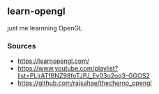 ## learn-opengl
just me learnning OpenGL

### Sources
- https://learnopengl.com/
- https://www.youtube.com/playlist?list=PLlrATfBNZ98foTJPJ_Ev03o2oq3-GGOS2
- https://github.com/rajsahae/thecherno_opengl
